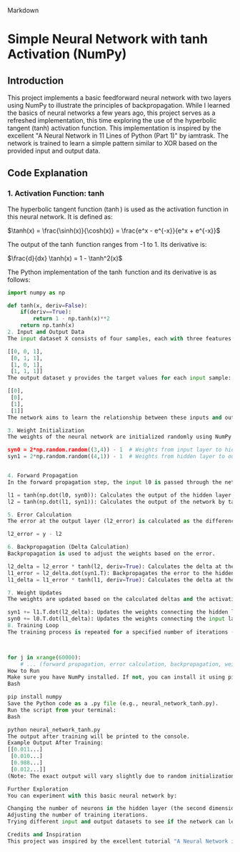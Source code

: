 Markdown

# Simple Neural Network with tanh Activation (NumPy)

## Introduction

This project implements a basic feedforward neural network with two layers using NumPy to illustrate the principles of backpropagation. While I learned the basics of neural networks a few years ago, this project serves as a refreshed implementation, this time exploring the use of the hyperbolic tangent (tanh) activation function. This implementation is inspired by the excellent "A Neural Network in 11 Lines of Python (Part 1)" by iamtrask. The network is trained to learn a simple pattern similar to XOR based on the provided input and output data.

## Code Explanation

### 1. Activation Function: tanh

The hyperbolic tangent function ($\tanh$) is used as the activation function in this neural network. It is defined as:

$\tanh(x) = \frac{\sinh(x)}{\cosh(x)} = \frac{e^x - e^{-x}}{e^x + e^{-x}}$

The output of the $\tanh$ function ranges from -1 to 1. Its derivative is:

$\frac{d}{dx} \tanh(x) = 1 - \tanh^2(x)$

The Python implementation of the $\tanh$ function and its derivative is as follows:

```python
import numpy as np

def tanh(x, deriv=False):
    if(deriv==True):
        return 1 - np.tanh(x)**2
    return np.tanh(x)
2. Input and Output Data
The input dataset X consists of four samples, each with three features:

[[0, 0, 1],
 [0, 1, 1],
 [1, 0, 1],
 [1, 1, 1]]
The output dataset y provides the target values for each input sample:

[[0],
 [0],
 [1],
 [1]]
The network aims to learn the relationship between these inputs and outputs. Notice that the third input feature is always 1; this is often used as a bias term in simpler implementations.

3. Weight Initialization
The weights of the neural network are initialized randomly using NumPy's random.random() function. syn0 represents the weights connecting the input layer (3 neurons) to the hidden layer (4 neurons), and syn1 represents the weights connecting the hidden layer (4 neurons) to the output layer (1 neuron). The weights are initialized in the range of -1 to 1.

syn0 = 2*np.random.random((3,4)) - 1  # Weights from input layer to hidden layer
syn1 = 2*np.random.random((4,1)) - 1  # Weights from hidden layer to output layer


4. Forward Propagation
In the forward propagation step, the input l0 is passed through the network to produce an output l2.

l1 = tanh(np.dot(l0, syn0)): Calculates the output of the hidden layer by taking the dot product of the input and the first layer weights, and then applying the tanh activation function.
l2 = tanh(np.dot(l1, syn1)): Calculates the output of the network by taking the dot product of the hidden layer output and the second layer weights, and then applying the tanh activation function.

5. Error Calculation
The error at the output layer (l2_error) is calculated as the difference between the target output y and the predicted output l2.

l2_error = y - l2

6. Backpropagation (Delta Calculation)
Backpropagation is used to adjust the weights based on the error.

l2_delta = l2_error * tanh(l2, deriv=True): Calculates the delta at the output layer by multiplying the error with the derivative of the tanh function at the output layer. This delta indicates the direction and magnitude of the error at the output.
l1_error = l2_delta.dot(syn1.T): Backpropagates the error to the hidden layer by taking the dot product of the output delta and the transpose of the second layer weights. This gives an estimate of the error contribution of each neuron in the hidden layer.
l1_delta = l1_error * tanh(l1, deriv=True): Calculates the delta at the hidden layer by multiplying the hidden layer error with the derivative of the tanh function at the hidden layer.

7. Weight Updates
The weights are updated based on the calculated deltas and the activations of the preceding layer.

syn1 += l1.T.dot(l2_delta): Updates the weights connecting the hidden layer to the output layer.
syn0 += l0.T.dot(l1_delta): Updates the weights connecting the input layer to the hidden layer.
8. Training Loop
The training process is repeated for a specified number of iterations (60000 in this case) to allow the network to learn the underlying patterns in the data.



for j in xrange(60000):
    # ... (forward propagation, error calculation, backpropagation, weight updates) ...
How to Run
Make sure you have NumPy installed. If not, you can install it using pip:
Bash

pip install numpy
Save the Python code as a .py file (e.g., neural_network_tanh.py).
Run the script from your terminal:
Bash

python neural_network_tanh.py
The output after training will be printed to the console.
Example Output After Training:
[[0.011...]
 [0.010...]
 [0.988...]
 [0.012...]]
(Note: The exact output will vary slightly due to random initialization, but it should show values close to 0 for the first, second, and fourth inputs, and close to 1 for the third input).

Further Exploration
You can experiment with this basic neural network by:

Changing the number of neurons in the hidden layer (the second dimension in the syn0 initialization).
Adjusting the number of training iterations.
Trying different input and output datasets to see if the network can learn other patterns.

Credits and Inspiration
This project was inspired by the excellent tutorial "A Neural Network in 11 Lines of Python (Part 1)" by iamtrask.